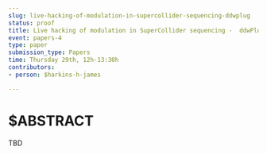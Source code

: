 ```yaml
---
slug: live-hacking-of-modulation-in-supercollider-sequencing-ddwplug
status: proof
title: Live hacking of modulation in SuperCollider sequencing -  ddwPlug
event: papers-4
type: paper
submission_type: Papers
time: Thursday 29th, 12h-13:30h
contributors:
- person: $harkins-h-james

---
```


# $ABSTRACT

TBD

